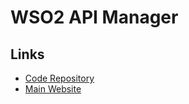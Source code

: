 # WSO2 API Manager

## Links

- [Code Repository](https://github.com/wso2/product-apim)
- [Main Website](https://wso2.com/api-manager/)
